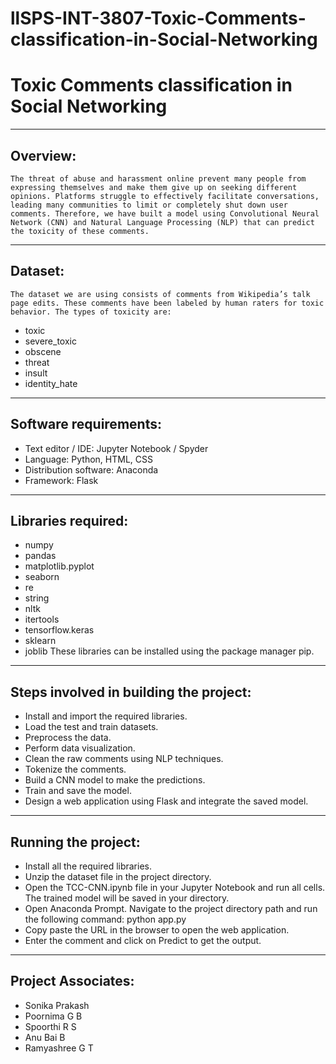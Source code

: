 # llSPS-INT-3807-Toxic-Comments-classification-in-Social-Networking
# Toxic Comments classification in Social Networking
---

## Overview:
	The threat of abuse and harassment online prevent many people from expressing themselves and make them give up on seeking different opinions. Platforms struggle to effectively facilitate conversations, leading many communities to limit or completely shut down user comments. Therefore, we have built a model using Convolutional Neural Network (CNN) and Natural Language Processing (NLP) that can predict the toxicity of these comments.
---

## Dataset:
	The dataset we are using consists of comments from Wikipedia’s talk page edits. These comments have been labeled by human raters for toxic behavior. The types of toxicity are:
- toxic
- severe_toxic
- obscene
- threat
- insult
- identity_hate
---

## Software requirements:
- Text editor / IDE: Jupyter Notebook / Spyder
- Language: Python, HTML, CSS
- Distribution software: Anaconda
- Framework: Flask
---

## Libraries required:
- numpy
- pandas
- matplotlib.pyplot
- seaborn
- re
- string
- nltk
- itertools
- tensorflow.keras
- sklearn
- joblib
	These libraries can be installed using the package manager pip.
---

## Steps involved in building the project:
- Install and import the required libraries.
- Load the test and train datasets.
- Preprocess the data.
- Perform data visualization.
- Clean the raw comments using NLP techniques.
- Tokenize the comments.
- Build a CNN model to make the predictions.
- Train and save the model.
- Design a web application using Flask and integrate the saved model.
---

## Running the project:
- Install all the required libraries.
- Unzip the dataset file in the project directory.
- Open the TCC-CNN.ipynb file in your Jupyter Notebook and run all cells. The trained model will be saved in your directory.
- Open Anaconda Prompt. Navigate to the project directory path and run the following command:
  	python app.py
- Copy paste the URL in the browser to open the web application.
- Enter the comment and click on Predict to get the output.
---

## Project Associates:
- Sonika Prakash
- Poornima G B
- Spoorthi R S
- Anu Bai B
- Ramyashree G T
